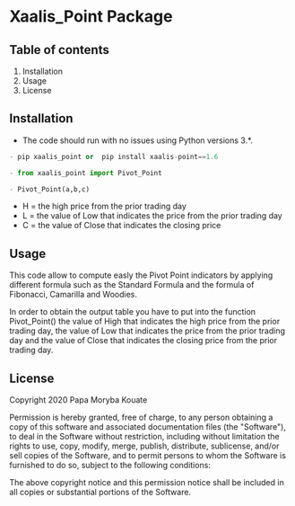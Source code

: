# Xaalis_Point Package

## Table of contents

1. Installation
2. Usage
3. License

## Installation

- The code should run with no issues using Python versions 3.*.
 ```python
- pip xaalis_point or  pip install xaalis-point==1.6

- from xaalis_point import Pivot_Point

- Pivot_Point(a,b,c)

```
- H = the high price from the prior trading day
- L = the value of Low that indicates the price from the prior trading day
- C = the value of Close that indicates the closing price

## Usage

This code allow to compute easly the Pivot Point indicators by applying different formula such as the Standard Formula and the formula of Fibonacci,  Camarilla and Woodies.

In order to obtain the output table you have to put into the function Pivot_Point() the value of High that indicates the high price from the prior trading day, the value of Low that indicates the price from the prior trading day and the value of Close that indicates the closing price from the prior trading day.

## License 

Copyright 2020 Papa Moryba Kouate

Permission is hereby granted, free of charge, to any person obtaining a copy of this software and associated documentation files (the "Software"), to deal in the Software without restriction, including without limitation the rights to use, copy, modify, merge, publish, distribute, sublicense, and/or sell copies of the Software, and to permit persons to whom the Software is furnished to do so, subject to the following conditions:

The above copyright notice and this permission notice shall be included in all copies or substantial portions of the Software.
